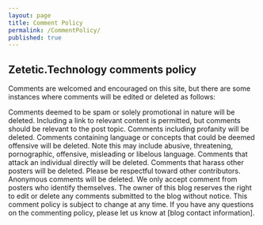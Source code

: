 ```yaml
---
layout: page
title: Comment Policy
permalink: /CommentPolicy/
published: true
---
```


## Zetetic.Technology comments policy

Comments are welcomed and encouraged on this site, but there are some instances where comments will be edited or deleted as follows:

Comments deemed to be spam or solely promotional in nature will be deleted. Including a link to relevant content is permitted, but comments should be relevant to the post topic.
Comments including profanity will be deleted.
Comments containing language or concepts that could be deemed offensive will be deleted. Note this may include abusive, threatening, pornographic, offensive, misleading or libelous language.
Comments that attack an individual directly will be deleted.
Comments that harass other posters will be deleted. Please be respectful toward other contributors.
Anonymous comments will be deleted. We only accept comment from posters who identify themselves.
The owner of this blog reserves the right to edit or delete any comments submitted to the blog without notice. This comment policy is subject to change at any time. If you have any questions on the commenting policy, please let us know at [blog contact information].
